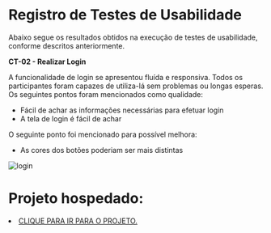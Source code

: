 # Registro de Testes de Usabilidade

Abaixo segue os resultados obtidos na execução de testes de usabilidade, conforme descritos anteriormente.

**CT-02 - Realizar Login**

A funcionalidade de login se apresentou fluída e responsiva. Todos os participantes foram capazes de utiliza-lá sem problemas ou longas esperas. Os seguintes pontos foram mencionados como qualidade:
- Fácil de achar as informações necessárias para efetuar login
- A tela de login é fácil de achar

O seguinte ponto foi mencionado para possível melhora:
- As cores dos botões poderiam ser mais distintas

![login](https://user-images.githubusercontent.com/90807404/198836881-551789ff-091b-45af-a387-cf7554129b4c.png)


# Projeto hospedado:
<li><a href="http://brunooferreira-001-site1.htempurl.com/"> CLIQUE PARA IR PARA O PROJETO.</a></li>


